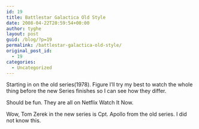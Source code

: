 ```yaml
---
id: 19
title: Battlestar Galactica Old Style
date: 2008-04-22T20:59:54+00:00
author: tyghe
layout: post
guid: /blog/?p=19
permalink: /battlestar-galactica-old-style/
original_post_id:
  - 19
categories:
  - Uncategorized
---
```

Starting in on the old series(1978). Figure I&#8217;ll try my best to watch the whole thing before the new Series finishes so I can see how they differ.

Should be fun. They are all on Netflix Watch It Now.

Wow, Tom Zerek in the new series is Cpt. Apollo from the old series. I did not know this.
